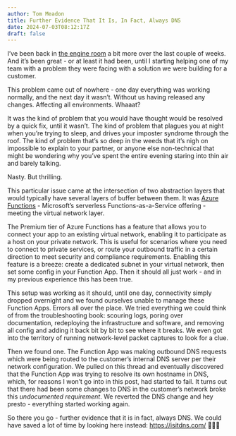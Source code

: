 ```yaml
---
author: Tom Meadon
title: Further Evidence That It Is, In Fact, Always DNS
date: 2024-07-03T08:12:17Z
draft: false
---
```


I’ve been back in [the engine room](https://architectelevator.com/) a bit more over the last couple of weeks. And it’s been great - or at least it had been, until I starting helping one of my team with a problem they were facing with a solution we were building for a customer.  

This problem came out of nowhere - one day everything was working normally, and the next day it wasn’t. Without us having released any changes. Affecting all environments. Whaaat?

It was the kind of problem that you would have thought would be resolved by a quick fix, until it wasn’t. The kind of problem that plagues you at night when you’re trying to sleep, and drives your imposter syndrome through the roof. The kind of problem that’s so deep in the weeds that it’s nigh on impossible to explain to your partner, or anyone else non-technical that might be wondering why you’ve spent the entire evening staring into thin air and barely talking. 

Nasty. But thrilling. 

This particular issue came at the intersection of two abstraction layers that would typically have several layers of buffer between them. It was [Azure Functions](https://learn.microsoft.com/en-us/azure/azure-functions/functions-overview) - Microsoft’s serverless Functions-as-a-Service offering - meeting the virtual network layer. 

The Premium tier of Azure Functions has a feature that allows you to connect your app to an existing virtual network, enabling it to participate as a host on your private network. This is useful for scenarios where you need to connect to private services, or route your outbound traffic in a certain direction to meet security and compliance requirements. Enabling this feature is a breeze: create a dedicated subnet in your virtual network, then set some config in your Function App. Then it should all just work - and in my previous experience this has been true. 

This setup was working as it should, until one day, connectivity simply dropped overnight and we found ourselves unable to manage these Function Apps. Errors all over the place. We tried everything we could think of from the troubleshooting book: scouring logs, poring over documentation, redeploying the infrastructure and software, and removing all config and adding it back bit by bit to see where it breaks. We even got into the territory of running network-level packet captures to look for a clue. 

Then we found one. The Function App was making outbound DNS requests which were being routed to the customer’s internal DNS server per their network configuration. We pulled on this thread and eventually discovered that the Function App was trying to resolve its own hostname in DNS, which, for reasons I won’t go into in this post, had started to fail. It turns out that there had been some changes to DNS in the customer’s network broke this *undocumented requirement*. We reverted the DNS change and hey presto - everything started working again. 

So there you go - further evidence that it is in fact, always DNS. We could have saved a lot of time by looking here instead: https://isitdns.com/ 🤷🏼‍♂️


